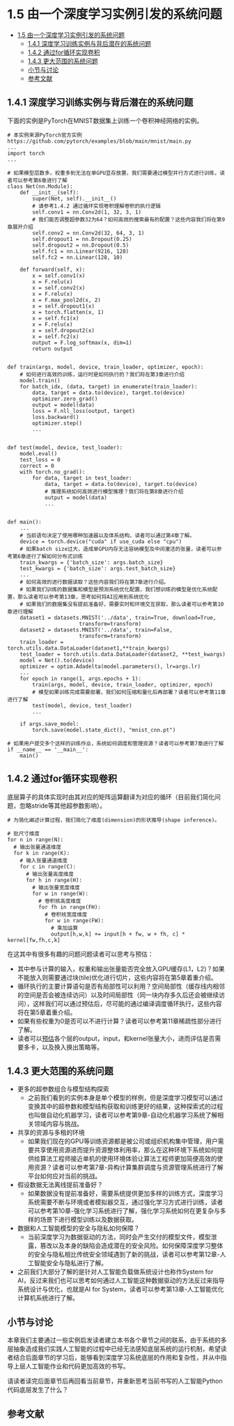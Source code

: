 <!--Copyright © Microsoft Corporation. All rights reserved.
  适用于[License](https://github.com/microsoft/AI-System/blob/main/LICENSE)版权许可-->

# 1.5 由一个深度学习实例引发的系统问题


- [1.5 由一个深度学习实例引发的系统问题](#15-由一个深度学习实例引发的系统问题)
  - [1.4.1 深度学习训练实例与背后潜在的系统问题](#141-深度学习训练实例与背后潜在的系统问题)
  - [1.4.2 通过for循环实现卷积](#142-通过for循环实现卷积)
  - [1.4.3 更大范围的系统问题](#143-更大范围的系统问题)
  - [小节与讨论](#小节与讨论)
  - [参考文献](#参考文献)

## 1.4.1 深度学习训练实例与背后潜在的系统问题

下面的实例是PyTorch在MNIST数据集上训练一个卷积神经网络的实例。

```
# 本实例来源PyTorch官方实例 https://github.com/pytorch/examples/blob/main/mnist/main.py 
...
import torch
...

# 如果模型层数多，权重多到无法在单GPU显存放置，我们需要通过模型并行方式进行训练，读者可以参考第6章进行了解
class Net(nn.Module):
    def __init__(self):
        super(Net, self).__init__()
        # 请参考1.4.2 通过循环实现卷积理解卷积的执行逻辑
        self.conv1 = nn.Conv2d(1, 32, 3, 1)
        # 我们能否调整超参数32为64？如何高效的搜索最有的配置？这些内容我们将在第9章展开介绍
        self.conv2 = nn.Conv2d(32, 64, 3, 1)
        self.dropout1 = nn.Dropout(0.25)
        self.dropout2 = nn.Dropout(0.5)
        self.fc1 = nn.Linear(9216, 128)
        self.fc2 = nn.Linear(128, 10)

    def forward(self, x):
        x = self.conv1(x)
        x = F.relu(x)
        x = self.conv2(x)
        x = F.relu(x)
        x = F.max_pool2d(x, 2)
        x = self.dropout1(x)
        x = torch.flatten(x, 1)
        x = self.fc1(x)
        x = F.relu(x)
        x = self.dropout2(x)
        x = self.fc2(x)
        output = F.log_softmax(x, dim=1)
        return output


def train(args, model, device, train_loader, optimizer, epoch):
    # 如何进行高效的训练，运行时是如何执行的？我们将在第3章进行介绍
    model.train()
    for batch_idx, (data, target) in enumerate(train_loader):
        data, target = data.to(device), target.to(device)
        optimizer.zero_grad()
        output = model(data)
        loss = F.nll_loss(output, target)
        loss.backward()
        optimizer.step()
        ...


def test(model, device, test_loader):
    model.eval()
    test_loss = 0
    correct = 0
    with torch.no_grad():
        for data, target in test_loader:
            data, target = data.to(device), target.to(device)
            # 推理系统如何高效进行模型推理？我们将在第8章进行介绍
            output = model(data)
            ...


def main():
    ...
    # 当前语句决定了使用哪种加速器以及体系结构，读者可以通过第4章了解。
    device = torch.device("cuda" if use_cuda else "cpu")
    # 如果batch size过大，造成单GPU内存无法容纳模型及中间激活的张量，读者可以参考第6章进行了解如何分布式训练
    train_kwargs = {'batch_size': args.batch_size}
    test_kwargs = {'batch_size': args.test_batch_size}
    ...
    # 如何高效的进行数据读取？这些内容我们将在第7章进行介绍。
    # 如果我们训练的数据集和模型是预测系统优化配置，我们想训练的模型是优化系统配置，那么读者可以参考第13章，思考如何将AI应用到系统优化
    # 如果我们的数据集没有提前准备好，需要实时和环境交互获取，那么读者可以参考第10章进行理解
    dataset1 = datasets.MNIST('../data', train=True, download=True,
                       transform=transform)
    dataset2 = datasets.MNIST('../data', train=False,
                       transform=transform)
    train_loader = torch.utils.data.DataLoader(dataset1,**train_kwargs)
    test_loader = torch.utils.data.DataLoader(dataset2, **test_kwargs)
    model = Net().to(device)
    optimizer = optim.Adadelta(model.parameters(), lr=args.lr)
    ... 
    for epoch in range(1, args.epochs + 1):
        train(args, model, device, train_loader, optimizer, epoch)
        # 模型如果训练完成需要部署，我们如何压缩和量化后再部署？读者可以参考第11章进行了解
        test(model, device, test_loader)
        ... 

    if args.save_model:
        torch.save(model.state_dict(), "mnist_cnn.pt")

# 如果用户提交多个这样的训练作业，系统如何调度和管理资源？读者可以参考第7章进行了解
if __name__ == '__main__':
    main()
```

## 1.4.2 通过for循环实现卷积

底层算子的具体实现时由其对应的矩阵运算翻译为对应的循环（目前我们简化问题，忽略stride等其他超参数影响）。
```
# 为简化阐述计算过程，我们简化了维度(dimension)的形状推导(shape inference)。

# 批尺寸维度
for n in range(N):
  # 输出张量通道维度
  for k in range(K):
    # 输入张量通道维度
    for c in range(C):
      # 输出张量高度维度
      for h in range(H):
        # 输出张量宽度维度
        for w in range(W):
          # 卷积核高度维度
          for fh in range(FH):
            # 卷积核宽度维度
            for w in range(FW):
              # 乘加运算
              output[h,w,k] += input[h + fw, w + fh, c] * kernel[fw,fh,c,k]  
```

在这其中有很多有趣的问题问题读者可以思考与预估：
- 其中参与计算的输入，权重和输出张量能否完全放入GPU缓存(L1，L2)？如果不能放入则需要通过块(tile)优化进行切片，这些内容将在第5章着重介绍。
- 循环执行的主要计算语句是否有局部性可以利用？空间局部性（缓存线内相邻的空间是否会被连续访问）以及时间局部性（同一块内存多久后还会被继续访问），这样我们可以通过预估后，尽可能的通过编译调度循环执行，这些内容将在第5章着重介绍。
- 如果有些权重为0是否可以不进行计算？读者可以参考第11章稀疏性部分进行了解。
- 读者可以[预估]()各个层的output，input，和kernel张量大小，进而评估是否需要多卡，以及换入换出策略等。

## 1.4.3 更大范围的系统问题

- 更多的超参数组合与模型结构探索
  - 之前我们看到的实例本身是单个模型的样例，但是深度学习模型可以通过变换其中的超参数和模型结构获取和训练更好的结果，这种探索式的过程也叫做自动化机器学习，读者可以参考第9章-自动化机器学习系统了解相关领域内容与挑战。
- 共享的资源与多租的环境
  - 如果我们现在的GPU等训练资源都是被公司或组织机构集中管理，用户需要共享使用资源进而提升资源整体利用率，那么在这种环境下系统如何提供给算法工程师接近单机的使用环境体验让算法工程师更加简便高效的使用资源？读者可以参考第7章-异构计算集群调度与资源管理系统进行了解平台如何应对当前的挑战。
- 假设数据无法离线提前准备好？
  - 如果数据没有提前准备好，需要系统提供更加多样的训练方式，深度学习系统需要不断与环境或者模拟器交互，通过强化学习方式进行训练，读者可以参考第10章-强化学习系统进行了解，强化学习系统如何在更复杂与多样的场景下进行模型训练以及数据获取。
- 数据和人工智能模型的安全与隐私如何保障？
  - 当前深度学习为数据驱动的方法，同时会产生交付的模型文件，模型泄露，篡改以及本身的缺陷会造成潜在的安全风险。如何保障深度学习整体的安全与隐私相比传统安全领域遇到了新的挑战，读者可以参考第12章-人工智能安全与隐私进行了解。
- 之前我们大部分了解的是针对人工智能负载做系统设计也称作System for AI，反过来我们也可以思考如何通过人工智能这种数据驱动的方法反过来指导系统设计与优化，也就是AI for System，读者可以参考第13章-人工智能优化计算机系统进行了解。

## 小节与讨论

本章我们主要通过一些实例启发读者建立本书各个章节之间的联系，由于系统的多层抽象造成我们实践人工智能的过程中已经无法感知底层系统的运行机制，希望读者结合后面章节的学习后，能够看到深度学习系统底层的作用和复杂性，并从中指导上层人工智能作业和代码更加高效的书写。

请读者读完后面章节后再回看当前章节，并重新思考当前书写的人工智能Python代码底层发生了什么？

## 参考文献

